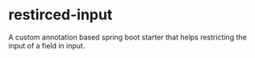 # restirced-input
A custom annotation based spring boot starter that helps restricting the input of a field in input.
